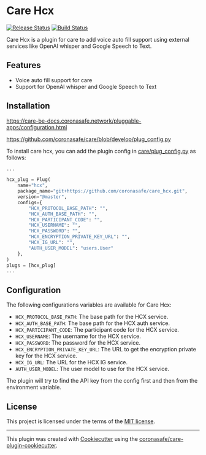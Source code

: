 # Care Hcx

[![Release Status](https://img.shields.io/pypi/v/care_hcx.svg)](https://pypi.python.org/pypi/care_hcx)
[![Build Status](https://github.com/coronasafe/care_hcx/actions/workflows/build.yaml/badge.svg)](https://github.com/coronasafe/care_hcx/actions/workflows/build.yaml)

Care Hcx is a plugin for care to add voice auto fill support using external services like OpenAI whisper and Google Speech to Text.

## Features

- Voice auto fill support for care
- Support for OpenAI whisper and Google Speech to Text

## Installation

https://care-be-docs.coronasafe.network/pluggable-apps/configuration.html

https://github.com/coronasafe/care/blob/develop/plug_config.py

To install care hcx, you can add the plugin config in [care/plug_config.py](https://github.com/coronasafe/care/blob/develop/plug_config.py) as follows:

```python
...

hcx_plug = Plug(
    name="hcx",
    package_name="git+https://github.com/coronasafe/care_hcx.git",
    version="@master",
    configs={
        "HCX_PROTOCOL_BASE_PATH": "",
        "HCX_AUTH_BASE_PATH": "",
        "HCX_PARTICIPANT_CODE": "",
        "HCX_USERNAME": "",
        "HCX_PASSWORD": "",
        "HCX_ENCRYPTION_PRIVATE_KEY_URL": "",
        "HCX_IG_URL": "",
        "AUTH_USER_MODEL": "users.User"
    },
)
plugs = [hcx_plug]
...
```

## Configuration

The following configurations variables are available for Care Hcx:

- `HCX_PROTOCOL_BASE_PATH`: The base path for the HCX service.
- `HCX_AUTH_BASE_PATH`: The base path for the HCX auth service.
- `HCX_PARTICIPANT_CODE`: The participant code for the HCX service.
- `HCX_USERNAME`: The username for the HCX service.
- `HCX_PASSWORD`: The password for the HCX service.
- `HCX_ENCRYPTION_PRIVATE_KEY_URL`: The URL to get the encryption private key for the HCX service.
- `HCX_IG_URL`: The URL for the HCX IG service.
- `AUTH_USER_MODEL`: The user model to use for the HCX service.

The plugin will try to find the API key from the config first and then from the environment variable.

## License

This project is licensed under the terms of the [MIT license](LICENSE).

---

This plugin was created with [Cookiecutter](https://github.com/audreyr/cookiecutter) using the [coronasafe/care-plugin-cookiecutter](https://github.com/coronasafe/care-plugin-cookiecutter).
